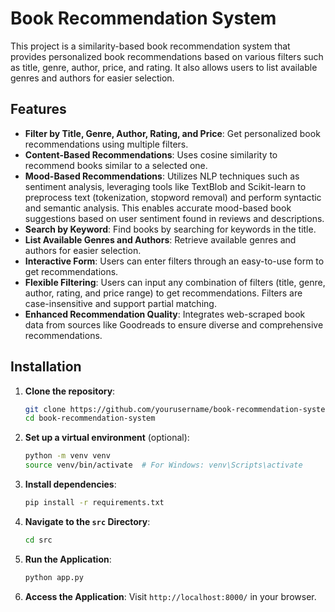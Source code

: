 # Book Recommendation System

This project is a similarity-based book recommendation system that provides personalized book recommendations based on various filters such as title, genre, author, price, and rating. It also allows users to list available genres and authors for easier selection.

## Features

- **Filter by Title, Genre, Author, Rating, and Price**: Get personalized book recommendations using multiple filters.
- **Content-Based Recommendations**: Uses cosine similarity to recommend books similar to a selected one.
- **Mood-Based Recommendations**: Utilizes NLP techniques such as sentiment analysis, leveraging tools like TextBlob and Scikit-learn to preprocess text (tokenization, stopword removal) and perform syntactic and semantic analysis. This enables accurate mood-based book suggestions based on user sentiment found in reviews and descriptions.
- **Search by Keyword**: Find books by searching for keywords in the title.
- **List Available Genres and Authors**: Retrieve available genres and authors for easier selection.
- **Interactive Form**: Users can enter filters through an easy-to-use form to get recommendations.
- **Flexible Filtering**: Users can input any combination of filters (title, genre, author, rating, and price range) to get recommendations. Filters are case-insensitive and support partial matching.
- **Enhanced Recommendation Quality**: Integrates web-scraped book data from sources like Goodreads to ensure diverse and comprehensive recommendations.

## Installation

1. **Clone the repository**:
    ```bash
    git clone https://github.com/yourusername/book-recommendation-system.git
    cd book-recommendation-system
    ```

2. **Set up a virtual environment** (optional):
    ```bash
    python -m venv venv
    source venv/bin/activate  # For Windows: venv\Scripts\activate
    ```

3. **Install dependencies**:
    ```bash
    pip install -r requirements.txt
    ```

4. **Navigate to the `src` Directory**:
    ```bash
    cd src
    ```

5. **Run the Application**:
    ```bash
    python app.py
    ```

6. **Access the Application**:
   Visit `http://localhost:8000/` in your browser.
